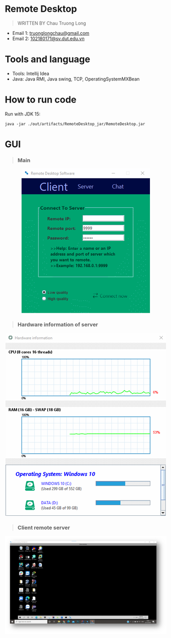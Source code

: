 # Remote Desktop

> WRITTEN BY Chau Truong Long

* Email 1: truonglongchau@gmail.com
* Email 2: 102180171@sv.dut.edu.vn

# Tools and language

* Tools: Intellij Idea
* Java: Java RMI, Java swing, TCP, OperatingSystemMXBean

# How to run code
Run with JDK 15:
```shell 
java -jar ./out/artifacts/RemoteDesktop_jar/RemoteDesktop.jar
```

# GUI

> ### Main

<p align="center">
    <img src="screenshots/gui.gif" alt="alt text" style="max-width:100%;">
</p>


> ### Hardware information of server

<p align="center">
    <img src="screenshots/cpu.gif" alt="alt text" style="max-width:100%;">
</p>

> ### Client remote server

<p align="center">
    <img src="screenshots/remote.png" alt="alt text" style="max-width:100%;">
</p>
